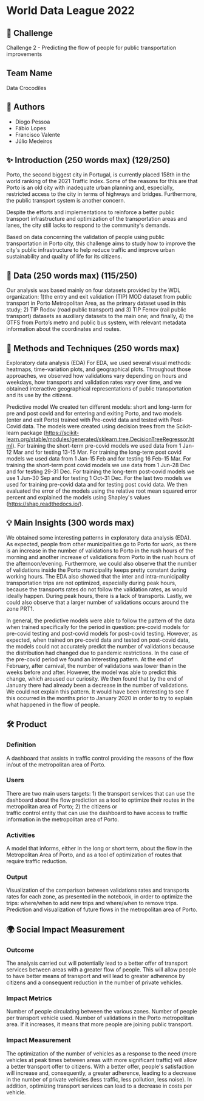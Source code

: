 # World Data League 2022

## 🎯 Challenge
Challenge 2 - Predicting the flow of people for public transportation improvements

## Team Name
Data Crocodiles

## 👥 Authors
* Diogo Pessoa
* Fábio Lopes
* Francisco Valente
* Júlio Medeiros

## ✨ Introduction (250 words max) (129/250)

Porto, the second biggest city in Portugal, is currently placed 158th in the world ranking of the 2021 Traffic Index. Some of the reasons for this are that Porto is an old city with inadequate urban planning and, especially, restricted access to the city in terms of highways and bridges. Furthermore, the public transport system is another concern.

Despite the efforts and implementations to reinforce a better public transport infrastructure and optimization of the transportation areas and lanes, the city still lacks to respond to the community's demands.

Based on data concerning the validation of people using public transportation in Porto city, this challenge aims to study how to improve the city's public infrastructure to help reduce traffic and improve urban sustainability and quality of life for its citizens.


## 🔢 Data (250 words max) (115/250)

Our analysis was based mainly on four datasets provided by the WDL organization: 1)the entry and exit validation (TIP) MOD dataset from public transport in Porto Metropolitan Area, as the primary dataset used in this study; 2) TIP Rodov (road public transport) and 3) TIP Ferrov (rail public transport) datasets as auxiliary datasets to the main one; and finally, 4) the GTFS from Porto’s metro and public bus system, with relevant metadata information about the coordinates and routes.

## 🧮 Methods and Techniques (250 words max)

Exploratory data analysis (EDA)
For EDA, we used several visual methods: heatmaps, time-variation plots, and geographical plots. Throughout those approaches, we observed how validations vary depending on hours and weekdays, how transports and validation rates vary over time, and we obtained interactive geographical representations of public transportation and its use by the citizens.

Predictive model
We created ten different models: short and long-term for pre and post covid and for entering and exiting Porto, and two models (enter and exit Porto) trained with Pre-covid data and tested with Post-Covid data. The models were created using decision trees from the Scikit-learn package (https://scikit-learn.org/stable/modules/generated/sklearn.tree.DecisionTreeRegressor.html). For training the short-term pre-covid models we used data from 1 Jan-12 Mar and for testing 13-15 Mar. For training the long-term post covid models we used data from 1 Jan-15 Feb and for testing 16 Feb-15 Mar. For training the short-term post covid models we use data from 1 Jun-28 Dec and for testing 29-31 Dec. For training the long-term post-covid models we use 1 Jun-30 Sep and for testing 1 Oct-31 Dec. For the last two models we used for training pre-covid data and for testing post covid data. We then evaluated the error of the models using the relative root mean squared error percent and explained the models using Shapley's values (https://shap.readthedocs.io/).

## 💡 Main Insights (300 words max)

We obtained some interesting patterns in exploratory data analysis (EDA). As expected, people from other municipalities go to Porto for work, as there is an increase in the number of validations to Porto in the rush hours of the morning and another increase of validations from Porto in the rush hours of the afternoon/evening. Furthermore, we could also observe that the number of validations inside the Porto municipality keeps pretty constant during working hours. The EDA also showed that the inter and intra-municipality transportation trips are not optimized, especially during peak hours, because the transports rates do not follow the validation rates, as would ideally happen. During peak hours, there is a lack of transports. Lastly, we could also observe that a larger number of validations occurs around the zone PRT1.

In general, the predictive models were able to follow the pattern of the data when trained specifically for the period in question: pre-covid models for pre-covid testing and post-covid models for post-covid testing. However, as expected, when trained on pre-covid data and tested on post-covid data, the models could not accurately predict the number of validations because the distribution had changed due to pandemic restrictions. In the case of the pre-covid period we found an interesting pattern. At the end of February, after carnival, the number of validations was lower than in the weeks before and after. However, the model was able to predict this change, which aroused our curiosity. We then found that by the end of January there had already been a decrease in the number of validations. We could not explain this pattern. It would have been interesting to see if this occurred in the months prior to January 2020 in order to try to explain what happened in the flow of people.


## 🛠️ Product
### Definition

A dashboard that assists in traffic control providing the reasons of the flow in/out of the metropolitan area of Porto. 

### Users

There are two main users targets: 1) the transport services that can use the dashboard about the flow prediction as a tool to optimize their routes in the metropolitan area of Porto; 2) the citizens or  
traffic control entity that can use the dashboard to have access to traffic information in the metropolitan area of Porto.


### Activities

A model that informs, either in the long or short term, about the flow in the Metropolitan Area of Porto, and as a tool of optimization of routes that require traffic reduction.

### Output

Visualization of the comparison between validations rates and transports rates for each zone, as presented in the notebook, in order to optimize the trips: where/when to add new trips and where/when to remove trips.
Prediction and visualization of future flows in the metropolitan area of Porto. 


## 🌍 Social Impact Measurement
### Outcome

The analysis carried out will potentially lead to a better offer of transport services between areas with a greater flow of people. This will allow people to have better means of transport and will lead to greater adherence by citizens and a consequent reduction in the number of private vehicles.

### Impact Metrics

Number of people circulating between the various zones.
Number of people per transport vehicle used.
Number of validations in the Porto metropolitan area. If it increases, it means that more people are joining public transport.

### Impact Measurement

The optimization of the number of vehicles as a response to the need (more vehicles at peak times between areas with more significant traffic) will allow a better transport offer to citizens. With a better offer, people's satisfaction will increase and, consequently, a greater adherence, leading to a decrease in the number of private vehicles (less traffic, less pollution, less noise). In addition, optimizing transport services can lead to a decrease in costs per vehicle.
